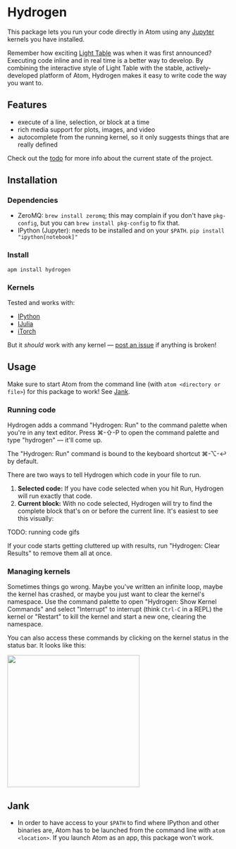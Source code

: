 # Hydrogen

This package lets you run your code directly in Atom using any [Jupyter](https://jupyter.org/) kernels you have installed.

Remember how exciting [Light Table](http://lighttable.com/) was when it was first announced? Executing code inline and in real time is a better way to develop. By combining the interactive style of Light Table with the stable, actively-developed platform of Atom, Hydrogen makes it easy to write code the way you want to.

## Features

- execute of a line, selection, or block at a time
- rich media support for plots, images, and video
- autocomplete from the running kernel, so it only suggests things that are really defined

Check out the [todo](https://github.com/willwhitney/atom-ipython/blob/master/todo.md) for more info about the current state of the project.


## Installation

### Dependencies

- ZeroMQ: `brew install zeromq`; this may complain if you don't have `pkg-config`, but you can `brew install pkg-config` to fix that.
- IPython (Jupyter): needs to be installed and on your `$PATH`. `pip install "ipython[notebook]"`

### Install

`apm install hydrogen`


### Kernels

Tested and works with:

- [IPython](http://ipython.org/)
- [IJulia](https://github.com/JuliaLang/IJulia.jl)
- [iTorch](https://github.com/facebook/iTorch)

But it _should_ work with any kernel — [post an issue](https://github.com/willwhitney/hydrogen/issues) if anything is broken!

## Usage

Make sure to start Atom from the command line (with `atom <directory or file>`) for this package to work! See [Jank](#Jank).

### Running code

Hydrogen adds a command "Hydrogen: Run" to the command palette when you're in any text editor. Press ⌘-⇧-P to open the command palette and type "hydrogen" — it'll come up.

The "Hydrogen: Run" command is bound to the keyboard shortcut ⌘-⌥-↩ by default.

There are two ways to tell Hydrogen which code in your file to run.

1. **Selected code:** If you have code selected when you hit Run, Hydrogen will run exactly that code.
2. **Current block:** With no code selected, Hydrogen will try to find the complete block that's on or before the current line. It's easiest to see this visually:

TODO: running code gifs


If your code starts getting cluttered up with results, run "Hydrogen: Clear Results" to remove them all at once.

### Managing kernels

Sometimes things go wrong. Maybe you've written an infinite loop, maybe the kernel has crashed, or maybe you just want to clear the kernel's namespace. Use the command palette to open "Hydrogen: Show Kernel Commands" and select "Interrupt" to interrupt (think `Ctrl-C` in a REPL) the kernel or "Restart" to kill the kernel and start a new one, clearing the namespace.

You can also access these commands by clicking on the kernel status in the status bar. It looks like this:

<img src="http://i.imgur.com/oQB5mpB.png" width=300>

## Jank

- In order to have access to your `$PATH` to find where IPython and other binaries are, Atom has to be launched from the command line with `atom <location>`. If you launch Atom as an app, this package won't work.
